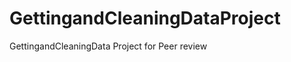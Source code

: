 GettingandCleaningDataProject
=============================

GettingandCleaningData Project for Peer review
